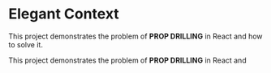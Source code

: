# Elegant Context

This project demonstrates the problem of <b>PROP DRILLING</b> in React and how to solve it.

This project demonstrates the problem of <b>PROP DRILLING</b> in React and
